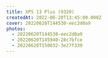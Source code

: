 ```yaml
---
title: XPS 13 Plus (9320)
createdAt: 2022-06-20T13:45:00.000Z
cover: 20220620T144530-eec2d0a9
photos:
  - 20220620T144530-eec2d0a9
  - 20220620T145940-28c7bfce
  - 20220620T150032-3e27f339
---
```

